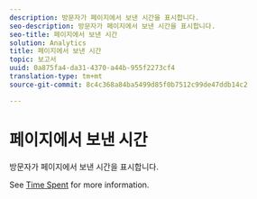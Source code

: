 ```yaml
---
description: 방문자가 페이지에서 보낸 시간을 표시합니다.
seo-description: 방문자가 페이지에서 보낸 시간을 표시합니다.
seo-title: 페이지에서 보낸 시간
solution: Analytics
title: 페이지에서 보낸 시간
topic: 보고서
uuid: 0a875fa4-da31-4370-a44b-955f2273cf4
translation-type: tm+mt
source-git-commit: 8c4c368a84ba5499d85f0b7512c99de47ddb14c2

---
```



# 페이지에서 보낸 시간

방문자가 페이지에서 보낸 시간을 표시합니다.

See [Time Spent](/help/components/c-variables/c-metrics/metrics-time-spent.md) for more information.

